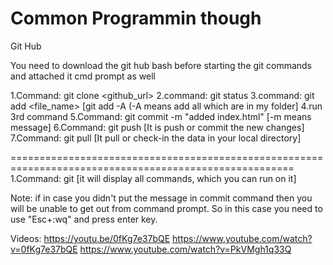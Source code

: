 # Common Programmin though

Git Hub

You need to download the git hub bash before starting the git commands and attached it cmd prompt as well

1.Command: git clone <github_url>
2.command: git status
3.command: git add <file_name>
        [git add -A (-A means add all which are in my folder]
4.run 3rd command 
5.Command: git commit -m "added index.html" 
         [-m means message]
6.Command: git push
         [It is push or commit the new changes]
7.Command: git pull 
         [It pull or check-in the data in your local directory]

=======================================================================================================
1.Command: git 
         [it will display all commands, which you can run on it]

Note: if in case you didn't put the message in commit command then you will be unable to get out from command prompt. So in this case you need to use "Esc+:wq" and press enter key.

Videos:
https://youtu.be/0fKg7e37bQE
https://www.youtube.com/watch?v=0fKg7e37bQE
https://www.youtube.com/watch?v=PkVMgh1q33Q
